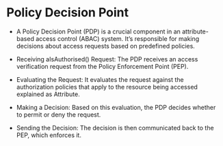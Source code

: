 # Policy Decision Point

- A Policy Decision Point (PDP) is a crucial component in an attribute-based access control (ABAC) system. It’s responsible for making decisions about access requests based on predefined policies. 

- Receiving aIsAuthorised()  Request: The PDP receives an access verification request from the Policy Enforcement Point (PEP).

- Evaluating the Request: It evaluates the request against the authorization policies that apply to the resource being accessed explained as Attribute.

- Making a Decision: Based on this evaluation, the PDP decides whether to permit or deny the request.

- Sending the Decision: The decision is then communicated back to the PEP, which enforces it.
